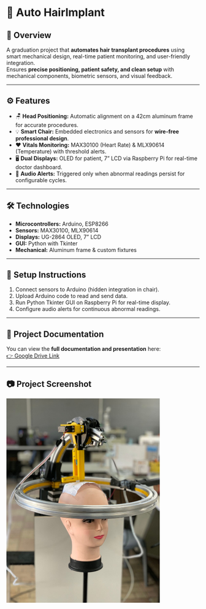# 🦱 Auto HairImplant

## 📄 Overview
A graduation project that **automates hair transplant procedures** using smart mechanical design, real-time patient monitoring, and user-friendly integration.  
Ensures **precise positioning, patient safety, and clean setup** with mechanical components, biometric sensors, and visual feedback.

---

## ⚙️ Features
- 🪑 **Head Positioning:** Automatic alignment on a 42cm aluminum frame for accurate procedures.  
- 💡 **Smart Chair:** Embedded electronics and sensors for **wire-free professional design**.  
- ❤️ **Vitals Monitoring:** MAX30100 (Heart Rate) & MLX90614 (Temperature) with threshold alerts.  
- 🖥️ **Dual Displays:** OLED for patient, 7” LCD via Raspberry Pi for real-time doctor dashboard.  
- 🔔 **Audio Alerts:** Triggered only when abnormal readings persist for configurable cycles.  

---

## 🛠️ Technologies
- **Microcontrollers:** Arduino, ESP8266  
- **Sensors:** MAX30100, MLX90614  
- **Displays:** UG-2864 OLED, 7” LCD  
- **GUI:** Python with Tkinter  
- **Mechanical:** Aluminum frame & custom fixtures  

---

## 🚀 Setup Instructions
1. Connect sensors to Arduino (hidden integration in chair).  
2. Upload Arduino code to read and send data.  
3. Run Python Tkinter GUI on Raspberry Pi for real-time display.  
4. Configure audio alerts for continuous abnormal readings.  

---

## 📂 Project Documentation
You can view the **full documentation and presentation** here:  
[👉 Google Drive Link](https://drive.google.com/drive/folders/1X6iJIoF-ceGvK7QEm4S-ll9425GFcySb?usp=drive_link)  

---

## 📷 Project Screenshot
<img src="design.jpeg" alt="Project Screenshot" width="400"/>
